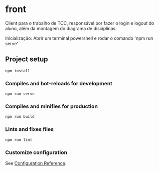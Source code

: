 # front

Client para o trabalho de TCC, responsável por fazer o login e logout do aluno, além da montagem do diagrama de disciplinas.

Inicialização: Abrir um terminal powershell e rodar o comando 'npm run serve'

## Project setup
```
npm install
```

### Compiles and hot-reloads for development
```
npm run serve
```

### Compiles and minifies for production
```
npm run build
```

### Lints and fixes files
```
npm run lint
```

### Customize configuration
See [Configuration Reference](https://cli.vuejs.org/config/).
